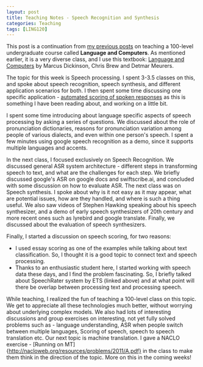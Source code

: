 ```yaml
---
layout: post
title: Teaching Notes - Speech Recognition and Synthesis
categories: Teaching
tags: [LING120]
---
```

This post is a continuation from [my previous posts](https://nishkalavallabhi.github.io/Tags/#ling120) on teaching a 100-level undergraduate course called **Language and Computers**. As mentioned earlier, it is a very diverse class, and I use this textbook: [Language and Computers](http://www.wiley.com/WileyCDA/WileyTitle/productCd-EHEP002779.html) by Marcus Dickinson, Chris Brew and Detmar Meurers.

The topic for this week is Speech processing. I spent 3-3.5 classes on this, and spoke about speech recognition, speech synthesis, and different application scenarios for both. I then spent some time discussing one specific application - [automated scoring of spoken responses](https://www.ets.org/research/topics/as_nlp/speech/) as this is something I have been reading about, and working on a little bit. 

I spent some time introducing about language specific aspects of speech processing by asking a series of questions. We discussed about the role of pronunciation dictionaries, reasons for pronunciation variation among people of various dialects, and even within one person's speech. I spent a few minutes using google speech recognition as a demo, since it supports multiple languages and accents. 

In the next class, I focused exclusively on Speech Recognition. We discussed general ASR system architecture - different steps in transforming speech to text, and what are the challenges for each step. We briefly discussed google's ASR on google docs and swiftscribe.ai, and concluded with some discussion on how to evaluate ASR. The next class was on Speech synthesis. I spoke about why is it not easy as it may appear, what are potential issues, how are they handled, and where is such a thing useful. We also saw videos of Stephen Hawking speaking about his speech synthesizer, and a demo of early speech synthesizers of 20th century and more recent ones such as lyrebird and google translate. Finally, we discussed about the evaluation of speech synthesizers. 

Finally, I started a discussion on speech scoring, for two reasons:
- I used essay scoring as one of the examples while talking about text classification. So, I thought it is a good topic to connect text and speech processing.
- Thanks to an enthusiastic student here, I started working with speech data these days, and I find the problem fascinating. 
So, I briefly talked about SpeechRater system by ETS (linked above) and at what point will there be overlap between processing text and processing speech.
 
While teaching, I realized the fun of teaching a 100-level class on this topic. We get to appreciate all these technologies much better, without worrying about underlying complex models. We also had lots of interesting discussions and group exercises on interesting, not yet fully solved problems such as - language understanding, ASR when people switch between multiple languages, Scoring of speech, speech to speech translation etc. Our next topic is machine translation. I gave a NACLO exercise - [Running on MT]{http://nacloweb.org/resources/problems/2011/A.pdf} in the class to make them think in the direction of the topic. More on this in the coming weeks! 

